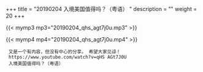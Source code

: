 +++
title = "20190204  入境美国值得吗？（粤语） "
description = ""
weight = 20
+++

{{< mymp3 mp3="20190204_qhs_agt7j0u.mp3" >}}

{{< mymp4 mp4="20190204_qhs_agt7j0u.mp4" >}}

     又是一个有内容，但没有中心的分享。 希望大家见谅！ 
     https://www.youtube.com/watch?v=qHS AGt7J0U 
     入境美国值得吗？（粤语） 
